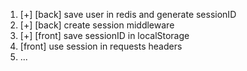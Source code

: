 1) [+] [back] save user in redis and generate sessionID 
2) [+] [back] create session middleware
3) [+] [front] save sessionID in localStorage 
4) [front] use session in requests headers
5) ...
